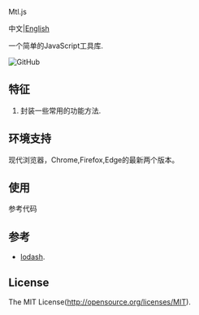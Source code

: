 Mtl.js

中文|[English](README.md)

一个简单的JavaScript工具库.

![GitHub](https://img.shields.io/github/license/Srooter/Mtl-js)

## 特征

1. 封装一些常用的功能方法.

## 环境支持

现代浏览器，Chrome,Firefox,Edge的最新两个版本。

## 使用

参考代码

## 参考

- [lodash](https://github.com/lodash/lodash).

## License

The MIT License(http://opensource.org/licenses/MIT).
